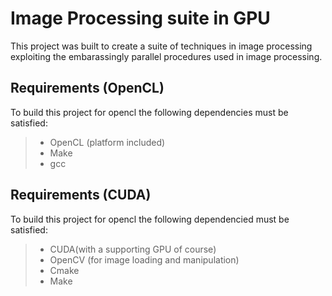 # Image Processing suite in GPU
This project was built to create a suite of techniques in image processing exploiting the embarassingly parallel procedures used in image processing.

## Requirements (OpenCL)
To build this project for opencl the following dependencies must be satisfied:
> - OpenCL (platform included)
> - Make
> - gcc 

## Requirements (CUDA)
To build this project for opencl the following dependencied must be satisfied:
> - CUDA(with a supporting GPU of course)
> - OpenCV (for image loading and manipulation)
> - Cmake
> - Make
